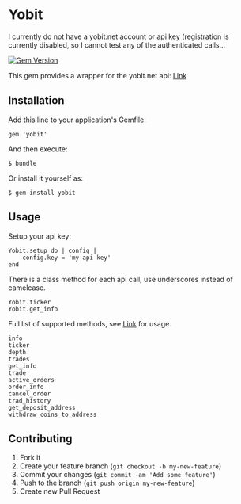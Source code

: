 # Yobit

I currently do not have a yobit.net account or api key (registration is currently disabled, so I cannot test any of the authenticated calls...

[![Gem Version](https://badge.fury.io/rb/yobit.png)](https://badge.fury.io/rb/yobit.png)

This gem provides a wrapper for the yobit.net api: [Link](https://yobit.net/en/api)
## Installation

Add this line to your application's Gemfile:

    gem 'yobit'

And then execute:

    $ bundle

Or install it yourself as:

    $ gem install yobit

## Usage

Setup your api key:

```
Yobit.setup do | config |
    config.key = 'my api key'
end
```

There is a class method for each api call, use underscores instead of camelcase.

```
Yobit.ticker
Yobit.get_info
```

Full list of supported methods, see [Link](https://yobit.net/en/api) for usage.

```
info
ticker
depth
trades
get_info
trade
active_orders
order_info
cancel_order
trad_history
get_deposit_address
withdraw_coins_to_address
```



## Contributing

1. Fork it
2. Create your feature branch (`git checkout -b my-new-feature`)
3. Commit your changes (`git commit -am 'Add some feature'`)
4. Push to the branch (`git push origin my-new-feature`)
5. Create new Pull Request